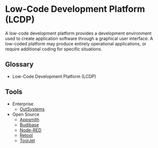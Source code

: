 # Low-Code Development Platform (LCDP)

A low-code development platform provides a development environment used to create application software through a graphical user interface. A low-coded platform may produce entirely operational applications, or require additional coding for specific situations.

## Glossary

- Low-Code Development Platform (LCDP)

## Tools

- Enterprise
  - [OutSystems](https://outsystems.com)
- Open Source
  - [Appsmith](/appsmith/README.md)
  - [Budibase](/budibase/README.md)
  - [Node-RED](https://github.com/node-red/node-red)
  - [Retool](/retool/README.md)
  - [ToolJet](https://github.com/ToolJet/ToolJet)

<!--
https://basedash.com

https://github.com/illacloud/illa-builder
https://github.com/alibaba/lowcode-engine
https://github.com/rowyio/rowy
https://github.com/nocobase/nocobase
https://github.com/illacloud/illa-builder
https://github.com/vercel/platforms
https://github.com/lowdefy/lowdefy
https://github.com/claimed-framework/component-library
https://github.com/byzer-org/byzer-lang
https://github.com/smartxworks/sunmao-ui
https://github.com/run-x/opta
-->
